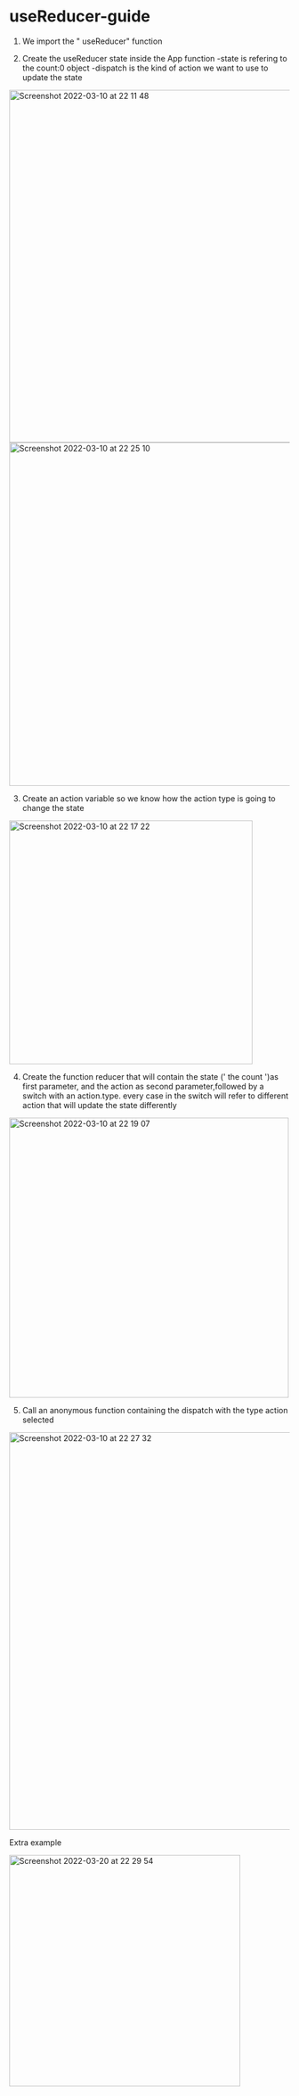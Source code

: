 # useReducer-guide

 1. We import the " useReducer" function


 2. Create the useReducer state inside the App function
  -state is refering to the count:0 object
  -dispatch is the kind of action we want to use to update the state
  
<img width="632" alt="Screenshot 2022-03-10 at 22 11 48" src="https://user-images.githubusercontent.com/74420607/157763547-362b9f34-b0e2-4825-b8ca-3f48b64e7059.png">
    
<img width="616" alt="Screenshot 2022-03-10 at 22 25 10" src="https://user-images.githubusercontent.com/74420607/157765148-4dcacafa-989c-414d-bcf9-513489500c8e.png">


    
 3. Create an action variable  so we know how the action type is going to change the state
  
<img width="437" alt="Screenshot 2022-03-10 at 22 17 22" src="https://user-images.githubusercontent.com/74420607/157764254-ef684336-7da7-4bb0-b8ce-65bbaef0404a.png">


4. Create the function reducer that will contain the state (' the count ')as first parameter, and the action as second parameter,followed by a switch with an action.type.
  every case in the switch will refer to different action that will update the state differently

<img width="502" alt="Screenshot 2022-03-10 at 22 19 07" src="https://user-images.githubusercontent.com/74420607/157764387-f6b6111a-3705-4919-850b-f3bac470b88d.png">

5. Call an anonymous function containing the dispatch with the type action selected

<img width="713" alt="Screenshot 2022-03-10 at 22 27 32" src="https://user-images.githubusercontent.com/74420607/157765670-16c94686-6d7c-4bb7-8f04-05afda2b93a0.png">

Extra example

<img width="415" alt="Screenshot 2022-03-20 at 22 29 54" src="https://user-images.githubusercontent.com/74420607/159188778-67a51ff7-938d-45d8-ae08-c2f7e91aca4b.png">




